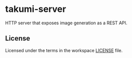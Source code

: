# takumi-server

HTTP server that exposes image generation as a REST API.

## License

Licensed under the terms in the workspace [LICENSE](../LICENSE) file.
